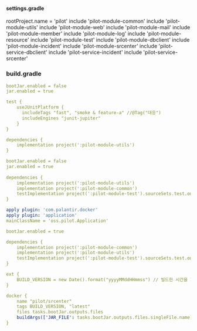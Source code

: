 #### settings.gradle

rootProject.name = 'pilot'
include 'pilot-module-common'
include 'pilot-module-utils'
include 'pilot-module-web'
include 'pilot-module-mail'
include 'pilot-module-member'
include 'pilot-module-log'
include 'pilot-module-resource'
include 'pilot-module-test'
include 'pilot-module-dbclient'
include 'pilot-module-incident'
include 'pilot-module-srcenter'
include 'pilot-service-dbclient'
include 'pilot-service-incident'
include 'pilot-service-srcenter'

### build.gradle

```yaml 
bootJar.enabled = false
jar.enabled = true 

test {
	useJUnitPlatform {
      includeTags "fast", "smoke & feature-a" //@Tag("대응")
      includeEngines "junit-jupiter"
	}
}

dependencies {
	implementation project(':pilot-module-utils')
}
```

```yaml 
bootJar.enabled = false
jar.enabled = true
	
dependencies {
	implementation project(':pilot-module-utils')
	implementation project(':pilot-module-common')
	testImplementation project(':pilot-module-test').sourceSets.test.output
}
```

```yaml 
apply plugin: 'com.palantir.docker'
apply plugin: 'application'
mainClassName = 'oss.pilot.Application'

bootJar.enabled = true

dependencies {
	implementation project(':pilot-module-common')
	implementation project(':pilot-module-utils')
	testImplementation project(':pilot-module-test').sourceSets.test.output
}

ext {
    BUILD_VERSION = new Date().format("yyyyMMddHHmmss") // 빌드한 시간을 Image Tag 로 표시하기 위하여 사용한다.
}

docker {
    name "pilot/srcenter"
    tags BUILD_VERSION, "latest"
    files tasks.bootJar.outputs.files
    buildArgs(['JAR_FILE': tasks.bootJar.outputs.files.singleFile.name])
}

```